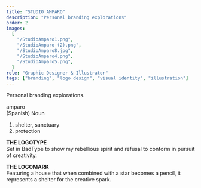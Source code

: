 ```yaml
---
title: "STUDIO AMPARO"
description: "Personal branding explorations"
order: 2
images:
  [
    "/StudioAmparo1.png",
    "/StudioAmparo (2).png",
    "/StudioAmparo8.jpg",
    "/StudioAmparo4.png",
    "/StudioAmparo5.png",
  ]
role: "Graphic Designer & Illustrator"
tags: ["branding", "logo design", "visual identity", "illustration"]
---
```


Personal branding explorations.

<div>
<span class="font-medium">amparo</span>
<br>
<span class="uppercase text-xs">(Spanish) Noun</span>
<br>

1. shelter, sanctuary
2. protection

</div>

**THE LOGOTYPE**
<br>
Set in BadType to show my rebellious spirit and refusal to conform in pursuit of creativity.

**THE LOGOMARK**
<br>
Featuring a house that when combined with a star becomes a pencil, it represents a shelter for the creative spark.
